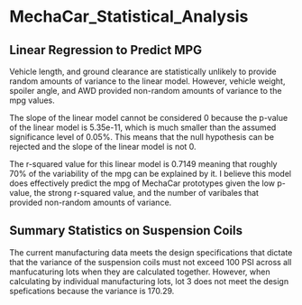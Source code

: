 # MechaCar_Statistical_Analysis

## Linear Regression to Predict MPG 
Vehicle length, and ground clearance are statistically unlikely to provide random amounts of variance to the linear model. However, vehicle weight, spoiler angle, and AWD provided non-random amounts of variance to the mpg values. 

The slope of the linear model cannot be considered 0 because the p-value of the linear model is 5.35e-11, which is much smaller than the assumed significance level of 0.05%. This means that the null hypothesis can be rejected and the slope of the linear model is not 0. 

The r-squared value for this linear model is 0.7149 meaning that roughly 70% of the variability of the mpg can be explained by it. I believe this model does effectively predict the mpg of MechaCar prototypes given the low p-value, the strong r-squared value, and the number of varibales that provided non-random amounts of variance. 

## Summary Statistics on Suspension Coils
The current manufacturing data meets the design specifications that dictate that the variance of the suspension coils must not exceed 100 PSI across all manfucaturing lots when they are calculated together. However, when calculating by individual manufacturing lots, lot 3 does not meet the design spefications because the variance is 170.29. 
